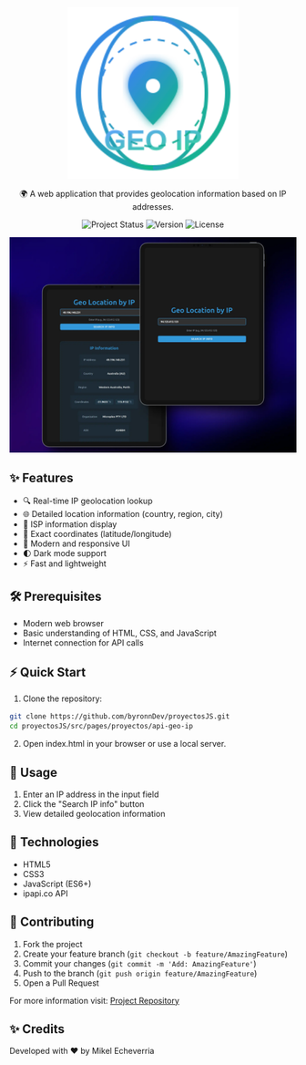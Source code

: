 <div align="center">

<img src="./assets/geo_ip.svg" alt="Geo IP Logo" width="300" height="auto" style="max-width: 100%; height: auto;">

🌍 A web application that provides geolocation information based on IP addresses.

![Project Status](https://img.shields.io/badge/status-active-brightgreen)
![Version](https://img.shields.io/badge/version-1.0.0-blue)
![License](https://img.shields.io/badge/license-MIT-green)

</div>

![Project Preview](./assets/preview.webp)

## ✨ Features

- 🔍 Real-time IP geolocation lookup
- 🌐 Detailed location information (country, region, city)
- 📡 ISP information display
- 🎯 Exact coordinates (latitude/longitude)
- 🎨 Modern and responsive UI
- 🌓 Dark mode support
- ⚡ Fast and lightweight

## 🛠️ Prerequisites

- Modern web browser
- Basic understanding of HTML, CSS, and JavaScript
- Internet connection for API calls

## ⚡ Quick Start

1. Clone the repository:
```bash
git clone https://github.com/byronnDev/proyectosJS.git
cd proyectosJS/src/pages/proyectos/api-geo-ip
```

2. Open index.html in your browser or use a local server.

## 🚦 Usage

1. Enter an IP address in the input field
2. Click the "Search IP info" button
3. View detailed geolocation information

## 🔧 Technologies

- HTML5
- CSS3
- JavaScript (ES6+)
- ipapi.co API

## 🤝 Contributing

1. Fork the project
2. Create your feature branch (`git checkout -b feature/AmazingFeature`)
3. Commit your changes (`git commit -m 'Add: AmazingFeature'`)
4. Push to the branch (`git push origin feature/AmazingFeature`)
5. Open a Pull Request

For more information visit: [Project Repository](https://github.com/byronnDev/proyectosJS/tree/main/src/pages/proyectos/api-geo-ip)

## ✨ Credits

Developed with ❤️ by Mikel Echeverria